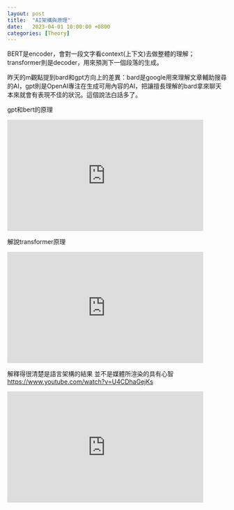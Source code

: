 ```yaml
---
layout: post
title:  "AI架構與原理"
date:   2023-04-01 10:00:00 +0800
categories: [Theory]
---
```


BERT是encoder，會對一段文字看context(上下文)去做整體的理解；transformer則是decoder，用來預測下一個段落的生成。

昨天的m觀點提到bard和gpt方向上的差異：bard是google用來理解文章輔助搜尋的AI，gpt則是OpenAI專注在生成可用內容的AI，把讓擅長理解的bard拿來聊天本來就會有表現不佳的狀況。這個說法白話多了。 

gpt和bert的原理
<iframe width="450" height="255" src="https://www.youtube.com/embed/S3xgoFFwlpM" title="YouTube video player" frameborder="0" ></iframe>

解說transformer原理
<iframe width="450" height="255" src="https://www.youtube.com/embed/08J22Zs0F6Q" title="YouTube video player" frameborder="0" ></iframe>

解釋得很清楚是語言架構的結果 並不是媒體所渲染的具有心智
https://www.youtube.com/watch?v=U4CDhaGejKs
<iframe width="450" height="255" src="https://www.youtube.com/embed/U4CDhaGejKs" title="YouTube video player" frameborder="0" ></iframe>